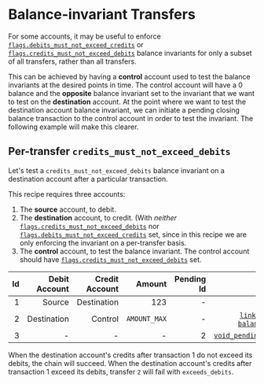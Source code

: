 # Balance-invariant Transfers

For some accounts, it may be useful to enforce
[`flags.debits_must_not_exceed_credits`](../../reference/account.md#flagsdebits_must_not_exceed_credits)
or
[`flags.credits_must_not_exceed_debits`](../../reference/account.md#flagscredits_must_not_exceed_debits)
balance invariants for only a subset of all transfers, rather than all transfers.

This can be achieved by having a **control** account used to test the balance invariants at the desired
points in time. The control account will have a 0 balance and the **opposite** balance invariant set
to the invariant that we want to test on the **destination** account. At the point where we want to
test the destination account balance invariant, we can initiate a pending closing balance transaction
to the control account in order to test the invariant. The following example will make this clearer.

## Per-transfer `credits_must_not_exceed_debits`

Let's test a `credits_must_not_exceed_debits` balance invariant on a destination account after a particular transaction.

This recipe requires three accounts:
1. The **source** account, to debit.
2. The **destination** account, to credit. (With _neither_
  [`flags.credits_must_not_exceed_debits`](../../reference/account.md#flagscredits_must_not_exceed_debits) nor
  [`flags.debits_must_not_exceed_credits`](../../reference/account.md#flagsdebits_must_not_exceed_credits) set,
  since in this recipe we are only enforcing the invariant on a per-transfer basis.
3. The **control** account, to test the balance invariant. The control account should have
  [`flags.credits_must_not_exceed_debits`](../../reference/account.md#flagscredits_must_not_exceed_debits)
  set.

| Id | Debit Account | Credit Account |       Amount | Pending Id |                                               Flags |
| -: | ------------: | -------------: | -----------: | ---------: | --------------------------------------------------: |
|  1 |        Source |    Destination |    123       |          - | [`linked`](../../reference/transfer.md#flagslinked) |
|  2 |   Destination |        Control | `AMOUNT_MAX` |          - | [`linked`](../../reference/transfer.md#flagslinked), [`pending`](../../reference/transfer.md#flagspending), [`balancing_debit`](../../reference/transfer.md#flagsbalancing_debit) |
|  3 |             - |              - |            - |          2 | [`void_pending_transfer`](../../reference/transfer.md#flagsvoid_pending_transfer) |

When the destination account's credits after transaction 1 do not exceed its debits, the chain will succeed.
When the destination account's credits after transaction 1 exceed its debits, transfer `2` will fail with `exceeds_debits`.
